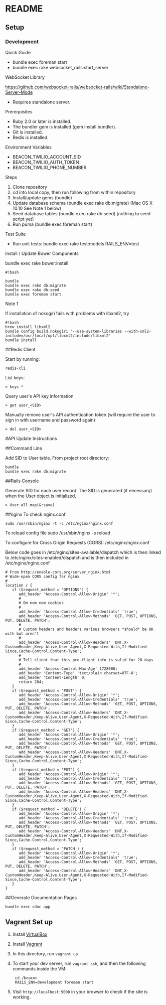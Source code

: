 # README

## Setup

### Development

Quick Guide

* bundle exec foreman start
* bundle exec rake websocket_rails:start_server

WebSocket Library

https://github.com/websocket-rails/websocket-rails/wiki/Standalone-Server-Mode

* Requires standalone server.

Prerequisites

* Ruby 2.0 or later is installed.
* The bundler gem is installed (gem install bundler).
* Git is installed.
* Redis is installed.

Environment Variables

* BEACON_TWILIO_ACCOUNT_SID
* BEACON_TWILIO_AUTH_TOKEN
* BEACON_TWILIO_PHONE_NUMBER

Steps

1. Clone repository
2. cd into local copy, then run following from within repository
3. Install/update gems (bundle)
4. Update database schema (bundle exec rake db:migrate) (Mac OS X 10.10 See Note 1 below)
5. Seed database tables (bundle exec rake db:seed) [nothing to seed script yet]
6. Run puma (bundle exec foreman start)

Test Suite

* Run unit tests:
bundle exec rake test:models RAILS_ENV=test

Install / Update Bower Components

bundle exec rake bower:install


```
#!bash

bundle
bundle exec rake db:migrate
bundle exec rake db:seed
bundle exec foreman start
```
Note 1

If installation of nokogiri fails with problems with libxml2, try
```
#!bash
brew install libxml2
bundle config build.nokogiri "--use-system-libraries --with-xml2-include=/usr/local/opt/libxml2/include/libxml2"
bundle install
```

##Redis Client

Start by running:

    redis-cli

List keys:

    > keys *

Query user's API key information

    > get user_<SID>

Manually remove user's API authentication token (will require the user to sign in with username and password again)

    > del user_<SID>


#API Update Instructions

##Command Line

Add SID to User table. From project root directory:

    bundle
    bundle exec rake db:migrate

##Rails Console

Generate SID for each user record. The SID is generated (if necessary) when the User object is initialized.

    > User.all.map(&:save)

##nginx
To check nginx.conf

    sudo /usr/sbin/nginx -t -c /etc/nginx/nginx.conf

To reload config file
    sudo /usr/sbin/nginx -s reload

To configure for Cross Origin Requests (CORS):
    /etc/nginx/nginx.conf

Below code goes in /etc/nginx/sites-available/dispatch
  which is then linked to /etc/nginx/sites-enabled/dispatch
  and is then included in /etc/nginx/nginx.conf

    # From http://enable-cors.org/server_nginx.html
    # Wide-open CORS config for nginx
    #
    location / {
       if ($request_method = 'OPTIONS') {
          add_header 'Access-Control-Allow-Origin' '*';
          #
          # Om nom nom cookies
          #
          add_header 'Access-Control-Allow-Credentials' 'true';
          add_header 'Access-Control-Allow-Methods' 'GET, POST, OPTIONS, PUT, DELETE, PATCH';
          #
          # Custom headers and headers various browsers *should* be OK with but aren't
          #
          add_header 'Access-Control-Allow-Headers' 'DNT,X-CustomHeader,Keep-Alive,User-Agent,X-Requested-With,If-Modified-Since,Cache-Control,Content-Type';
          #
          # Tell client that this pre-flight info is valid for 20 days
          #
          add_header 'Access-Control-Max-Age' 1728000;
          add_header 'Content-Type' 'text/plain charset=UTF-8';
          add_header 'Content-Length' 0;
          return 204;
       }
       if ($request_method = 'POST') {
          add_header 'Access-Control-Allow-Origin' '*';
          add_header 'Access-Control-Allow-Credentials' 'true';
          add_header 'Access-Control-Allow-Methods' 'GET, POST, OPTIONS, PUT, DELETE, PATCH';
          add_header 'Access-Control-Allow-Headers' 'DNT,X-CustomHeader,Keep-Alive,User-Agent,X-Requested-With,If-Modified-Since,Cache-Control,Content-Type';
       }
       if ($request_method = 'GET') {
          add_header 'Access-Control-Allow-Origin' '*';
          add_header 'Access-Control-Allow-Credentials' 'true';
          add_header 'Access-Control-Allow-Methods' 'GET, POST, OPTIONS, PUT, DELETE, PATCH';
          add_header 'Access-Control-Allow-Headers' 'DNT,X-CustomHeader,Keep-Alive,User-Agent,X-Requested-With,If-Modified-Since,Cache-Control,Content-Type';
       }
       if ($request_method = 'PUT') {
          add_header 'Access-Control-Allow-Origin' '*';
          add_header 'Access-Control-Allow-Credentials' 'true';
          add_header 'Access-Control-Allow-Methods' 'GET, POST, OPTIONS, PUT, DELETE, PATCH';
          add_header 'Access-Control-Allow-Headers' 'DNT,X-CustomHeader,Keep-Alive,User-Agent,X-Requested-With,If-Modified-Since,Cache-Control,Content-Type';
       }
       if ($request_method = 'DELETE') {
          add_header 'Access-Control-Allow-Origin' '*';
          add_header 'Access-Control-Allow-Credentials' 'true';
          add_header 'Access-Control-Allow-Methods' 'GET, POST, OPTIONS, PUT, DELETE, PATCH';
          add_header 'Access-Control-Allow-Headers' 'DNT,X-CustomHeader,Keep-Alive,User-Agent,X-Requested-With,If-Modified-Since,Cache-Control,Content-Type';
       }
       if ($request_method = 'PATCH') {
          add_header 'Access-Control-Allow-Origin' '*';
          add_header 'Access-Control-Allow-Credentials' 'true';
          add_header 'Access-Control-Allow-Methods' 'GET, POST, OPTIONS, PUT, DELETE, PATCH';
          add_header 'Access-Control-Allow-Headers' 'DNT,X-CustomHeader,Keep-Alive,User-Agent,X-Requested-With,If-Modified-Since,Cache-Control,Content-Type';
       }
    }

##Generate Documentation Pages

    bundle exec sdoc app

## Vagrant Set up 

1. Install [VirtualBox](https://www.virtualbox.org)
2. Install [Vagrant](https://www.vagrantup.com/downloads.html)
3. In this directory, run `vagrant up`
4. To start your dev server, run `vagrant ssh`, and then the following commands inside the VM:

        cd /beacon
        RAILS_ENV=development foreman start

5. Visit `http://localhost:5000` in your browser to check if the site is working.
